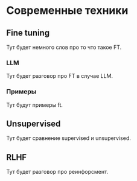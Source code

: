 # Современные техники
## Fine tuning
Тут будет немного слов про то что такое FT.

### LLM
Тут будет разговор про FT в случае LLM.

### Примеры
Тут будут примеры ft.

## Unsupervised
Тут будет сравнение supervised и unsupervised.

## RLHF
Тут будет разговор про реинфорсмент.
